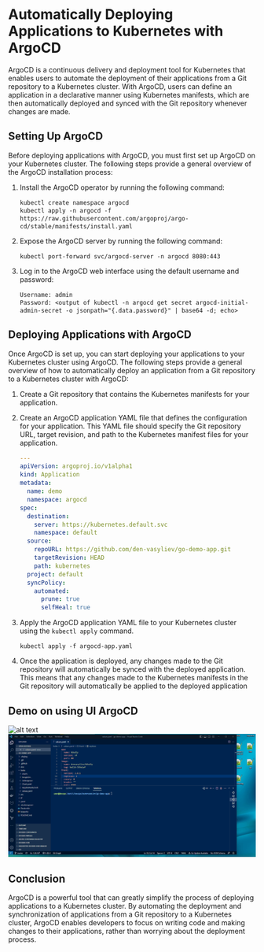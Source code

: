 # Automatically Deploying Applications to Kubernetes with ArgoCD

ArgoCD is a continuous delivery and deployment tool for Kubernetes that enables users to automate the deployment of their applications from a Git repository to a Kubernetes cluster. With ArgoCD, users can define an application in a declarative manner using Kubernetes manifests, which are then automatically deployed and synced with the Git repository whenever changes are made.

## Setting Up ArgoCD

Before deploying applications with ArgoCD, you must first set up ArgoCD on your Kubernetes cluster. The following steps provide a general overview of the ArgoCD installation process:

1. Install the ArgoCD operator by running the following command:
   ```
   kubectl create namespace argocd
   kubectl apply -n argocd -f https://raw.githubusercontent.com/argoproj/argo-cd/stable/manifests/install.yaml
   ```

2. Expose the ArgoCD server by running the following command:
   ```
   kubectl port-forward svc/argocd-server -n argocd 8080:443
   ```

3. Log in to the ArgoCD web interface using the default username and password:
   ```
   Username: admin
   Password: <output of kubectl -n argocd get secret argocd-initial-admin-secret -o jsonpath="{.data.password}" | base64 -d; echo>
   ```

## Deploying Applications with ArgoCD

Once ArgoCD is set up, you can start deploying your applications to your Kubernetes cluster using ArgoCD. The following steps provide a general overview of how to automatically deploy an application from a Git repository to a Kubernetes cluster with ArgoCD:

1. Create a Git repository that contains the Kubernetes manifests for your application.

2. Create an ArgoCD application YAML file that defines the configuration for your application. This YAML file should specify the Git repository URL, target revision, and path to the Kubernetes manifest files for your application.

   ```yaml
   ---
   apiVersion: argoproj.io/v1alpha1
   kind: Application
   metadata:
     name: demo
     namespace: argocd
   spec:
     destination:
       server: https://kubernetes.default.svc
       namespace: default
     source:
       repoURL: https://github.com/den-vasyliev/go-demo-app.git
       targetRevision: HEAD
       path: kubernetes
     project: default
     syncPolicy:
       automated:
         prune: true
         selfHeal: true
   ```

3. Apply the ArgoCD application YAML file to your Kubernetes cluster using the `kubectl apply` command.

   ```
   kubectl apply -f argocd-app.yaml
   ```

4. Once the application is deployed, any changes made to the Git repository will automatically be synced with the deployed application. This means that any changes made to the Kubernetes manifests in the Git repository will automatically be applied to the deployed application


## Demo on using UI ArgoCD

![alt text](argocd-demo.gif)
![alt text](argocd-demo2.gif)

## Conclusion

ArgoCD is a powerful tool that can greatly simplify the process of deploying applications to a Kubernetes cluster. By automating the deployment and synchronization of applications from a Git repository to a Kubernetes cluster, ArgoCD enables developers to focus on writing code and making changes to their applications, rather than worrying about the deployment process.